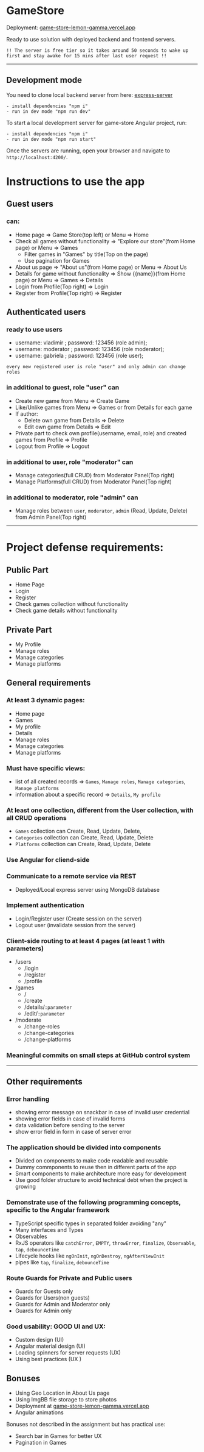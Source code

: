 # GameStore

Deployment: <a href="https://game-store-lemon-gamma.vercel.app" target="_blank" rel="noopener noreferrer">game-store-lemon-gamma.vercel.app</a>

Ready to use solution with deployed backend and frontend servers.

```
!! The server is free tier so it takes around 50 seconds to wake up first and stay awake for 15 mins after last user request !!
```

---

## Development mode

You need to clone local backend server from here: <a href="https://github.com/vladinson009/express-server" target="_blank" rel="noopener noreferrer">express-server</a>

```
- install dependencies "npm i"
- run in dev mode "npm run dev"
```

To start a local development server for game-store Angular project, run:

```
- install dependencies "npm i"
- run in dev mode "npm run start"
```

Once the servers are running, open your browser and navigate to `http://localhost:4200/`.

# Instructions to use the app

## Guest users

### can:

- Home page => Game Store(top left) or Menu => Home
- Check all games without functionality => "Explore our store"(from Home page) or Menu => Games
  - Filter games in "Games" by title(Top on the page)
  - Use pagination for Games
- About us page => "About us"(from Home page) or Menu => About Us
- Details for game without functionality => Show {{name}}(from Home page) or Menu => Games => Details
- Login from Profile(Top right) => Login
- Register from Profile(Top right) => Register

## Authenticated users

### ready to use users

- username: vladimir ; password: 123456 (role admin);
- username: moderator ; password: 123456 (role moderator);
- username: gabriela ; password: 123456 (role user);

`every new registered user is role "user" and only admin can change roles`

### in additional to guest, role "user" can

- Create new game from Menu => Create Game
- Like/Unlike games from Menu => Games or from Details for each game
- If author:
  - Delete own game from Details => Delete
  - Edit own game from Details => Edit
- Private part to check own profile(username, email, role) and created games from Profile => Profile
- Logout from Profile => Logout

### in additional to user, role "moderator" can

- Manage categories(full CRUD) from Moderator Panel(Top right)
- Manage Platforms(full CRUD) from Moderator Panel(Top right)

### in additional to moderator, role "admin" can

- Manage roles between `user`, `moderator`, `admin` (Read, Update, Delete) from Admin Panel(Top right)

---

# Project defense requirements:

## Public Part

- Home Page
- Login
- Register
- Check games collection without functionality
- Check game details without functionality

## Private Part

- My Profile
- Manage roles
- Manage categories
- Manage platforms

## General requirements

### At least 3 dynamic pages:

- Home page
- Games
- My profile
- Details
- Manage roles
- Manage categories
- Manage platforms

### Must have specific views:

- list of all created records => `Games`, `Manage roles`, `Manage categories`, `Manage platforms`
- information about a specific record => `Details`, `My profile`

### At least one collection, different from the User collection, with all CRUD operations

- `Games` collection can Create, Read, Update, Delete,
- `Categories` collection can Create, Read, Update, Delete
- `Platforms` collection can Create, Read, Update, Delete

### Use Angular for cliend-side

### Communicate to a remote service via REST

- Deployed/Local express server using MongoDB database

### Implement authentication

- Login/Register user (Create session on the server)
- Logout user (invalidate session from the server)

### Client-side routing to at least 4 pages (at least 1 with parameters)

- /users
  - /login
  - /register
  - /profile
- /games
  - /
  - /create
  - /details/`:parameter`
  - /edit/`:parameter`
- /moderate
  - /change-roles
  - /change-categories
  - /change-platforms

### Meaningful commits on small steps at GitHub control system

---

## Other requirements

### Error handling

- showing error message on snackbar in case of invalid user credential
- showing error fields in case of invalid forms
- data validation before sending to the server
- show error field in form in case of server error

### The application should be divided into components

- Divided on components to make code readable and reusable
- Dummy commponents to reuse then in different parts of the app
- Smart components to make architecture more easy for development
- Use good folder structure to avoid technical debt when the project is growing

### Demonstrate use of the following programming concepts, specific to the Angular framework

- TypeScript specific types in separated folder avoiding "any"
- Many interfaces and Types
- Observables
- RxJS operators like `catchError`, `EMPTY`, `throwError`, `finalize`, `Observable`, `tap`, `debounceTime`
- Lifecycle hooks like `ngOnInit`, `ngOnDestroy`, `ngAfterViewInit`
- pipes like `tap`, `finalize`, `debounceTime`

### Route Guards for Private and Public users

- Guards for Guests only
- Guards for Users(non guests)
- Guards for Admin and Moderator only
- Guards for Admin only

### Good usability: GOOD UI and UX:

- Custom design (UI)
- Angular material design (UI)
- Loading spinners for server requests (UX)
- Using best practices (UX )

## Bonuses

- Using Geo Location in About Us page
- Using ImgBB file storage to store photos
- Deployment at <a href="https://game-store-lemon-gamma.vercel.app" target="_blank" rel="noopener noreferrer">game-store-lemon-gamma.vercel.app</a>
- Angular animations

Bonuses not described in the assignment but has practical use:

- Search bar in Games for better UX
- Pagination in Games
